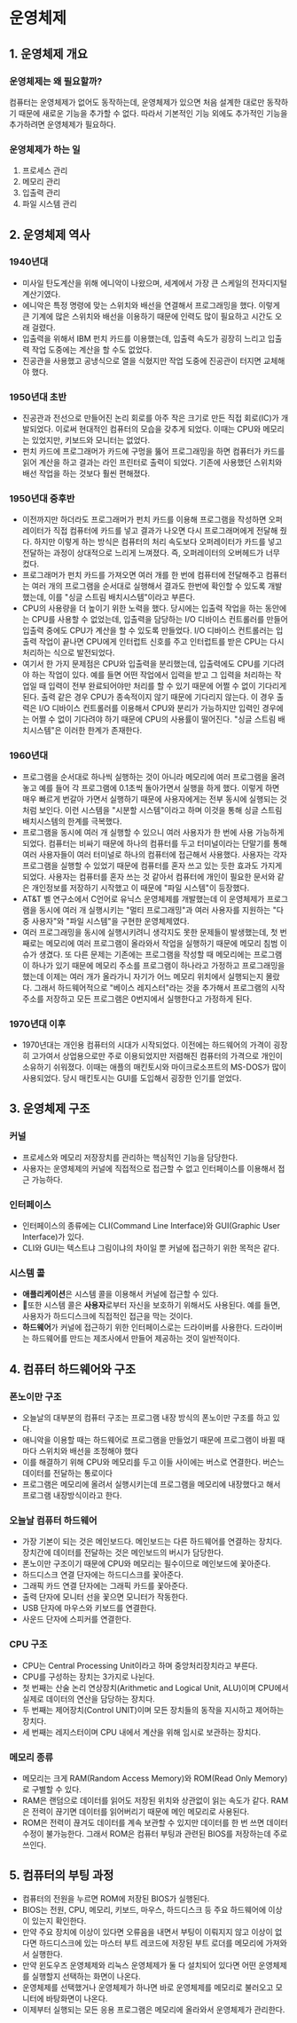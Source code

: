 # 운영체제

## 1. 운영체제 개요

### 운영체제는 왜 필요할까?

컴퓨터는 운영체제가 없어도 동작하는데, 운영체제가 있으면 처음 설계한 대로만 동작하기 때문에 새로운 기능을 추가할 수 없다. 따라서 기본적인 기능 외에도 추가적인 기능을 추가하려면 운영체제가 필요하다.

### 운영체제가 하는 일

1. 프로세스 관리
2. 메모리 관리
3. 입출력 관리
4. 파일 시스템 관리



## 2. 운영체제 역사

### 1940년대

* 미사일 탄도계산을 위해 에니악이 나왔으며, 세계에서 가장 큰 스케일의 전자디지털 계산기였다.
* 에니악은 특정 명령에 맞는 스위치와 배선을 연결해서 프로그래밍을 했다. 이렇게 큰 기계에 많은 스위치와 배선을 이용하기 때문에 인력도 많이 필요하고 시간도 오래 걸렸다.
* 입출력을 위해서 IBM 펀치 카드를 이용했는데, 입출력 속도가 굉장히 느리고 입출력 작업 도중에는 계산을 할 수도 없었다.
* 진공관을 사용했고 공냉식으로 열을 식혔지만 작업 도중에 진공관이 터지면 교체해야 했다.

### 1950년대 초반

* 진공관과 전선으로 만들어진 논리 회로를 아주 작은 크기로 만든 직접 회로(IC)가 개발되었다. 이로써 현대적인 컴퓨터의 모습을 갖추게 되었다. 이때는 CPU와 메모리는 있었지만, 키보드와 모니터는 없었다.
* 펀치 카드에 프로그래머가 카드에 구멍을 뚫어 프로그래밍을 하면 컴퓨터가 카드를 읽어 계산을 하고 결과는 라인 프린터로 출력이 되었다. 기존에 사용했던 스위치와 배선 작업을 하는 것보다 훨씬 편해졌다.

### 1950년대 중후반

* 이전까지만 하더라도 프로그래머가 펀치 카드를 이용해 프로그램을 작성하면 오퍼레이터가 직접 컴퓨터에 카드를 넣고 결과가 나오면 다시 프로그래머에게 전달해 줬다. 하지만 이렇게 하는 방식은 컴퓨터의 처리 속도보다 오퍼레이터가 카드를 넣고 전달하는 과정이 상대적으로 느리게 느껴졌다. 즉, 오퍼레이터의 오버헤드가 너무 컸다.
* 프로그래머가 펀치 카드를 가져오면 여러 개를 한 번에 컴퓨터에 전달해주고 컴퓨터는 여러 개의 프로그램을 순서대로 실행해서 결과도 한번에 확인할 수 있도록 개발했는데, 이를 "싱글 스트림 배치시스템"이라고 부른다.
* CPU의 사용량을 더 높이기 위한 노력을 했다. 당시에는 입출력 작업을 하는 동안에는 CPU를 사용할 수 없었는데, 입출력을 담당하는 I/O 디바이스 컨트롤러를 만들어 입출력 중에도 CPU가 계산을 할 수 있도록 만들었다. I/O 디바이스 컨트롤러는 입출력 작업이 끝나면 CPU에게 인터럽트 신호를 주고 인터럽트를 받은 CPU는 다시 처리하는 식으로 발전되었다.
* 여기서 한 가지 문제점은 CPU와 입출력을 분리했는데, 입출력에도 CPU를 기다려야 하는 작업이 있다. 예를 들면 어떤 작업에서 입력을 받고 그 입력을 처리하는 작업일 때 입력이 전부 완료되어야만 처리를 할 수 있기 때문에 어쩔 수 없이 기다리게 된다. 출력 같은 경우 CPU가 종속적이지 않기 때문에 기다리지 않는다. 이 경우 출력은 I/O 디바이스 컨트롤러를 이용해서 CPU와 분리가 가능하지만 입력인 경우에는 어쩔 수 없이 기다려야 하기 때문에 CPU의 사용률이 떨어진다. "싱글 스트림 배치시스템"은 이러한 한계가 존재한다.

### 1960년대

* 프로그램을 순서대로 하나씩 실행하는 것이 아니라 메모리에 여러 프로그램을 올려 놓고 예를 들어 각 프로그램에 0.1초씩 돌아가면서 실행을 하게 했다. 이렇게 하면 매우 빠르게 번갈아 가면서 실행하기 때문에 사용자에게는 전부 동시에 실행되는 것처럼 보인다. 이런 시스템을 "시분할 시스템"이라고 하며 이것을 통해 싱글 스트림 배치시스템의 한계를 극복했다.
* 프로그램을 동시에 여러 개 실행할 수 있으니 여러 사용자가 한 번에 사용 가능하게 되었다. 컴퓨터는 비싸기 때문에 하나의 컴퓨터를 두고 터미널이라는 단말기를 통해 여러 사용자들이 여러 터미널로 하나의 컴퓨터에 접근해서 사용했다. 사용자는 각자 프로그램을 실행할 수 있었기 때문에 컴퓨터를 혼자 쓰고 있는 듯한 효과도 가지게 되었다. 사용자는 컴퓨터를 혼자 쓰는 것 같아서 컴퓨터에 개인이 필요한 문서와 같은 개인정보를 저장하기 시작했고 이 때문에 "파일 시스템"이 등장했다.
* AT&T 벨 연구소에서 C언어로 유닉스 운영체제를 개발했는데 이 운영체제가 프로그램을 동시에 여러 개 실행시키는 "멀티 프로그래밍"과 여러 사용자를 지원하는 "다중 사용자"와 "파일 시스템"을 구현한 운영체제였다.
* 여러 프로그래밍을 동시에 실행시키려니 생각지도 못한 문제들이 발생했는데, 첫 번째로는 메모리에 여러 프로그램이 올라와서 작업을 실행하기 때문에 메모리 침범 이슈가 생겼다. 또 다른 문제는 기존에는 프로그램을 작성할 때 메모리에는 프로그램이 하나가 있기 때문에 메모리 주소를 프로그램이 하나라고 가정하고 프로그래밍을 했는데 이제는 여러 개가 올라가니 자기가 어느 메모리 위치에서 실행되는지 몰랐다. 그래서 하드웨어적으로 "베이스 레지스터"라는 것을 추가해서 프로그램의 시작 주소를 저장하고 모든 프로그램은 0번지에서 실행한다고 가정하게 된다.

### 1970년대 이후

* 1970년대는 개인용 컴퓨터의 시대가 시작되었다. 이전에는 하드웨어의 가격이 굉장히 고가여서 상업용으로만 주로 이용되었지만 저렴해진 컴퓨터의 가격으로 개인이 소유하기 쉬워졌다. 이때는 애플의 매킨토시와 마이크로소프트의 MS-DOS가 많이 사용되었다. 당시 매킨토시는 GUI를 도입해서 굉장한 인기를 얻었다.



## 3. 운영체제 구조

### 커널

* 프로세스와 메모리 저장장치를 관리하는 핵심적인 기능을 담당한다.
* 사용자는 운영체제의 커널에 직접적으로 접근할 수 없고 인터페이스를 이용해서 접근 가능하다.

### 인터페이스

* 인터페이스의 종류에는 CLI(Command Line Interface)와 GUI(Graphic User Interface)가 있다.
* CLI와 GUI는 텍스트냐 그림이냐의 차이일 뿐 커널에 접근하기 위한 목적은 같다.

### 시스템 콜

* **애플리케이션**은 시스템 콜을 이용해서 커널에 접근할 수 있다.
* 또한 시스템 콜은 **사용자**로부터 자신을 보호하기 위해서도 사용된다. 예를 들면, 사용자가 하드디스크에 직접적인 접근을 막는 것이다.
* **하드웨어**가 커널에 접근하기 위한 인터페이스로는 드라이버를 사용한다. 드라이버는 하드웨어를 만드는 제조사에서 만들어 제공하는 것이 일반적이다.



## 4. 컴퓨터 하드웨어와 구조

### 폰노이만 구조

* 오늘날의 대부분의 컴퓨터 구조는 프로그램 내장 방식의 폰노이만 구조를 하고 있다.
* 애니악을 이용할 때는 하드웨어로 프로그램을 만들었기 때문에 프로그램이 바뀔 때마다 스위치와 배선을 조정해야 했다
* 이를 해결하기 위해 CPU와 메모리를 두고 이들 사이에는 버스로 연결한다. 버슨느 데이터를 전달하는 통로이다
* 프로그램은 메모리에 올려서 실행시키는데 프로그램을 메모리에 내장했다고 해서 프로그램 내장방식이라고 한다.

### 오늘날 컴퓨터 하드웨어

* 가장 기본이 되는 것은 메인보드다. 메인보드는 다른 하드웨어를 연결하는 장치다. 장치간에 데이터를 전달하는 것은 메인보드의 버시가 담당한다.
* 폰노이만 구조이기 때문에 CPU와 메모리는 필수이므로 메인보드에 꽃아준다.
* 하드디스크 연결 단자에는 하드디스크를 꽃아준다.
* 그래픽 카드 연결 단자에는 그래픽 카드를 꽃아준다.
* 출력 단자에 모니터 선을 꽃으면 모니터가 작동한다.
* USB 단자에 마우스와 키보드를 연결한다.
* 사운드 단자에 스피커를 연결한다.

### CPU 구조

* CPU는  Central Processing Unit이라고 하며 중앙처리장치라고 부른다.
* CPU를 구성하는 장치는 3가지로 나뉜다.
* 첫 번째는 산술 논리 연상장치(Arithmetic and Logical Unit, ALU)이며 CPU에서 실제로 데이터의 연산을 담당하는 장치다.
* 두 번째는 제어장치(Control UNIT)이며 모든 장치들의 동작을 지시하고 제어하는 장치다.
* 세 번째는 레지스터이며 CPU 내에서 계산을 위해 임시로 보관하는 장치다.

### 메모리 종류

* 메모리는 크게 RAM(Random Access Memory)와 ROM(Read Only Memory)로 구별할 수 있다.
* RAM은 랜덤으로 데이터를 읽어도 저장된 위치와 상관없이 읽는 속도가 같다. RAM은 전력이 끊기면 데이터를 읽어버리기 때문에 메인 메모리로 사용된다.
* ROM은 전력이 끊겨도 데이터를 계속 보관할 수 있지만 데이터를 한 번 쓰면 데이터 수정이 불가능한다. 그래서 ROM은 컴퓨터 부팅과 관련된 BIOS를 저장하는데 주로 쓰인다.



## 5. 컴퓨터의 부팅 과정

* 컴퓨터의 전원을 누르면 ROM에 저장된 BIOS가 실행된다.
* BIOS는 전원, CPU, 메모리, 키보드, 마우스, 하드디스크 등 주요 하드웨어에 이상이 있는지 확인한다.
* 만약 주요 장치에 이상이 있다면 오류음을 내면서 부팅이 이뤄지지 않고 이상이 없다면 하드디스크에 있는 마스터 부트 레코드에 저장된 부트 로더를 메모리에 가져와서 실행한다.
* 만약 윈도우즈 운영체제와 리눅스 운영체제가 둘 다 설치되어 있다면 어떤 운영체제를 실행할지 선택하는 화면이 나온다.
* 운영체제를 선택했거나 운영체제가 하나면 바로 운영체제를 메모리로 불러오고 모니터에 바탕화면이 나온다.
* 이제부터 실행되는 모든 응용 프로그램은 메모리에 올라와서 운영체제가 관리한다.

